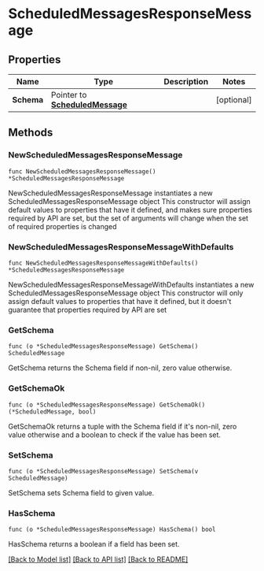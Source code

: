 # ScheduledMessagesResponseMessage

## Properties

Name | Type | Description | Notes
------------ | ------------- | ------------- | -------------
**Schema** | Pointer to [**ScheduledMessage**](ScheduledMessage.md) |  | [optional] 

## Methods

### NewScheduledMessagesResponseMessage

`func NewScheduledMessagesResponseMessage() *ScheduledMessagesResponseMessage`

NewScheduledMessagesResponseMessage instantiates a new ScheduledMessagesResponseMessage object
This constructor will assign default values to properties that have it defined,
and makes sure properties required by API are set, but the set of arguments
will change when the set of required properties is changed

### NewScheduledMessagesResponseMessageWithDefaults

`func NewScheduledMessagesResponseMessageWithDefaults() *ScheduledMessagesResponseMessage`

NewScheduledMessagesResponseMessageWithDefaults instantiates a new ScheduledMessagesResponseMessage object
This constructor will only assign default values to properties that have it defined,
but it doesn't guarantee that properties required by API are set

### GetSchema

`func (o *ScheduledMessagesResponseMessage) GetSchema() ScheduledMessage`

GetSchema returns the Schema field if non-nil, zero value otherwise.

### GetSchemaOk

`func (o *ScheduledMessagesResponseMessage) GetSchemaOk() (*ScheduledMessage, bool)`

GetSchemaOk returns a tuple with the Schema field if it's non-nil, zero value otherwise
and a boolean to check if the value has been set.

### SetSchema

`func (o *ScheduledMessagesResponseMessage) SetSchema(v ScheduledMessage)`

SetSchema sets Schema field to given value.

### HasSchema

`func (o *ScheduledMessagesResponseMessage) HasSchema() bool`

HasSchema returns a boolean if a field has been set.


[[Back to Model list]](../README.md#documentation-for-models) [[Back to API list]](../README.md#documentation-for-api-endpoints) [[Back to README]](../README.md)


